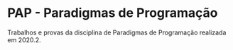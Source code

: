 # PAP - Paradigmas de Programação

Trabalhos e provas da disciplina de Paradigmas de Programação realizada em 2020.2.
